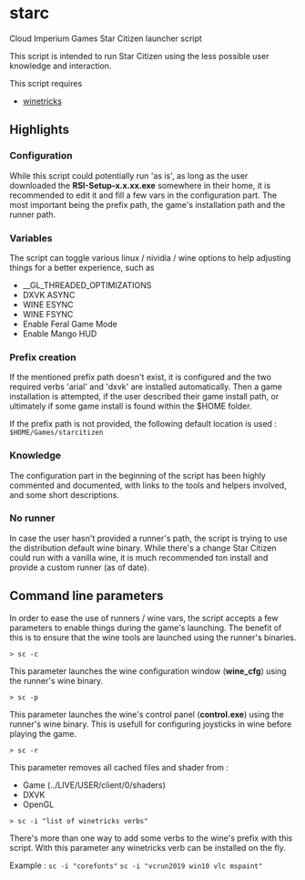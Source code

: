 # starc
Cloud Imperium Games Star Citizen launcher script

This script is intended to run Star Citizen using the less possible user knowledge and interaction.

This script requires
- [winetricks](https://github.com/Winetricks/winetricks)

## Highlights

### Configuration
While this script could potentially run 'as is', as long as the user downloaded the **RSI-Setup-x.x.xx.exe** somewhere in their home, it is recommended to edit it and fill a few vars in the configuration part. The most important being the prefix path, the game's installation path and the runner path.

### Variables
The script can toggle various linux / nividia / wine options to help adjusting things for a better experience, such as
- __GL_THREADED_OPTIMIZATIONS
- DXVK ASYNC
- WINE ESYNC
- WINE FSYNC
- Enable Feral Game Mode
- Enable Mango HUD

### Prefix creation
If the mentioned prefix path doesn't exist, it is configured and the two required verbs 'arial' and 'dxvk' are installed automatically. Then a game installation is attempted, if the user described their game install path, or ultimately if some game install is found within the $HOME folder.

If the prefix path is not provided, the following default location is used : `$HOME/Games/starcitizen`

### Knowledge
The configuration part in the beginning of the script has been highly commented and documented, with links to the tools and helpers involved, and some short descriptions.

### No runner
In case the user hasn't provided a runner's path, the script is trying to use the distribution default wine binary. While there's a change Star Citizen could run with a vanilla wine, it is much recommended ton install and provide a custom runner (as of date).


## Command line parameters
In order to ease the use of runners / wine vars, the script accepts a few parameters to enable things during the game's launching. The benefit of this is to ensure that the wine tools are launched using the runner's binaries.

```
> sc -c
```
This parameter launches the wine configuration window (**wine_cfg**) using the runner's wine binary.

```
> sc -p
```
This parameter launches the wine's control panel (**control.exe**) using the runner's wine binary.
This is usefull for configuring joysticks in wine before playing the game.

```
> sc -r
```
This parameter removes all cached files and shader from :
- Game (../LIVE/USER/client/0/shaders)
- DXVK
- OpenGL

```
> sc -i "list of winetricks verbs"
```
There's more than one way to add some verbs to the wine's prefix with this script. With this parameter any winetricks verb can be installed on the fly.

Example : `sc -i "corefonts"`
          `sc -i "vcrun2019 win10 vlc mspaint"`
